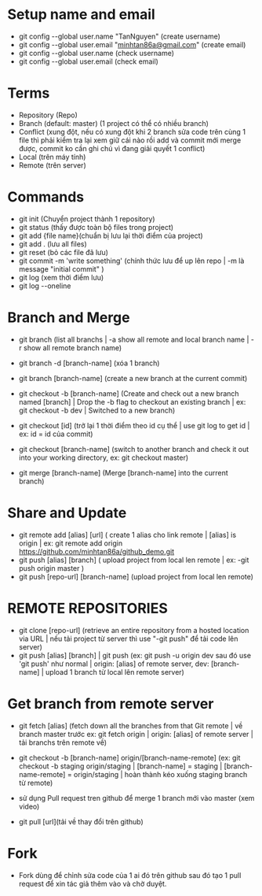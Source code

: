 # Setup name and email
- git config --global user.name "TanNguyen" (create username)
- git config --global user.email "minhtan86a@gmail.com" (create email)
- git config --global user.name (check username)
- git config --global user.email (check email)


# Terms
- Repository (Repo)
- Branch (default: master) (1 project có thể có nhiều branch)
- Conflict (xung đột, nếu có xung đột khi 2 branch sửa code trên cùng 1 file thì phải kiểm tra lại xem giữ cái nào rồi add và commit mới merge được, commit ko cần ghi chú vì đang giải quyết 1 conflict)
- Local (trên máy tính)
- Remote (trên server)

# Commands
- git init (Chuyển project thành 1 repository)
- git status (thấy được toàn bộ files trong project)
- git add {file name}(chuẩn bị lưu lại thời điểm của project)
- git add . (lưu all files)
- git reset (bỏ các file đã lưu)
- git commit -m 'write something' (chính thức lưu để up lên repo | -m là message "initial commit" )
- git log (xem thời điểm lưu)
- git log --oneline

# Branch and Merge
- git branch (list all branchs | -a show all remote and local branch name | -r show all remote branch name) 
- git branch -d [branch-name] (xóa 1 branch)
- git branch [branch-name] (create a new branch at the current commit)

- git checkout -b [branch-name] (Create and check out a new branch named [branch] | Drop the -b flag to checkout an existing branch | ex: git checkout -b dev | Switched to a new branch)
- git checkout [id] (trở lại 1 thời điểm theo id cụ thể | use git log to get id | ex: id = id của commit)
- git checkout [branch-name] (switch to another branch and check it out into your working directory, ex: git checkout master)

- git merge [branch-name] (Merge [branch-name] into the current branch)

# Share and Update
- git remote add [alias] [url] ( create 1 alias cho link remote | [alias] is origin | ex: git remote add origin https://github.com/minhtan86a/github_demo.git
- git push [alias] [branch] ( upload project from local len remote | ex: -git push origin master )
- git push [repo-url] [branch-name] (upload project from local len remote)

# REMOTE REPOSITORIES
- git clone [repo-url] (retrieve an entire repository from a hosted location via URL | nếu tải project từ server thì use "-git push" để tải code lên server)
- git push [alias] [branch] | git push (ex: git push -u origin dev sau đó use 'git push' như normal | origin: [alias] of remote server, dev: [branch-name] | upload 1 branch từ local lên remote server)

# Get branch from remote server
- git fetch [alias] (fetch down all the branches from that Git remote | về branch master trước ex: git fetch origin | origin: [alias] of remote server | tải branchs trên remote về)
- git checkout -b [branch-name] origin/[branch-name-remote] (ex: git checkout -b staging origin/staging | [branch-name] = staging | [branch-name-remote] = origin/staging | hoàn thành kéo xuống staging branch từ remote)

- sử dụng Pull request tren github để merge 1 branch mới vào master (xem video)
- git pull [url](tải về thay đổi trên github)

# Fork
- Fork dùng để chỉnh sửa code của 1 ai đó trên github sau đó tạo 1 pull request để xin tác giả thêm vào và chờ duyệt.